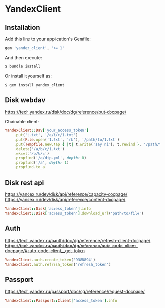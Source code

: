 # YandexClient

## Installation

Add this line to your application's Gemfile:
```ruby
gem 'yandex_client', '>= 1'
```

And then execute:
```bash
$ bundle install
```

Or install it yourself as:
```bash
$ gem install yandex_client
```

## Disk webdav

https://tech.yandex.ru/disk/doc/dg/reference/put-docpage/

Chainable client:
```ruby
YandexClient::Dav['your_access_token']
    .put('1.txt', '/a/b/c/1.txt')
    .put(File.open('1.txt', 'rb'), '/path/to/1.txt')
    .put(Tempfile.new.tap { |t| t.write('say ni'); t.rewind }, '/path/to/tmp.txt')
    .delete('/a/b/c/1.txt')
    .mkcol('/a/b/c')
    .propfind('/a/dip.yml', depth: 0)
    .propfind('/a', depth: 1)
    .propfind.to_a
```

## Disk rest api

https://yandex.ru/dev/disk/api/reference/capacity-docpage/
https://yandex.ru/dev/disk/api/reference/content-docpage/

```ruby
YandexClient::Disk['access_token'].info
YandexClient::Disk['access_token'].download_url('path/to/file')
```

## Auth

https://tech.yandex.ru/oauth/doc/dg/reference/refresh-client-docpage/
https://tech.yandex.ru/oauth/doc/dg/reference/auto-code-client-docpage/#auto-code-client__get-token

```ruby
YandexClient.auth.create_token('9388894')
YandexClient.auth.refresh_token('refresh_token')
```

## Passport

https://tech.yandex.ru/passport/doc/dg/reference/request-docpage/

```ruby
YandexClient::Passport::Client['access_token'].info
```
